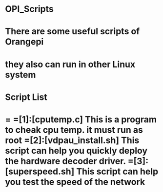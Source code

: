 # OPI_Scripts
# There are some useful scripts of Orangepi
# they also can run in other Linux system
# Script List #
=
=[1]:[cputemp.c] This is a program to cheak cpu temp. it must run as root
=[2]:[vdpau_install.sh] This script can help you quickly deploy the hardware decoder driver.
=[3]:[superspeed.sh] This script can help you test the speed of the network
=
#
